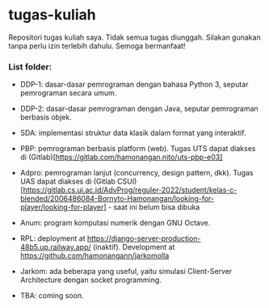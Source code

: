 # tugas-kuliah

Repositori tugas kuliah saya. Tidak semua tugas diunggah. Silakan gunakan tanpa perlu izin terlebih dahulu. Semoga bermanfaat!

### List folder: 

- DDP-1: dasar-dasar pemrograman dengan bahasa Python 3, seputar pemrograman secara umum.

- DDP-2: dasar-dasar pemrograman dengan Java, seputar pemrograman berbasis objek.

- SDA: implementasi struktur data klasik dalam format yang interaktif.

- PBP: pemrograman berbasis platform (web). Tugas UTS dapat diakses di (Gitlab)[https://gitlab.com/hamonangan.nito/uts-pbp-e03]

- Adpro: pemrograman lanjut (concurrency, design pattern, dkk). Tugas UAS dapat diakses di (Gitlab CSUI)[https://gitlab.cs.ui.ac.id/AdvProg/reguler-2022/student/kelas-c-blended/2006486084-Bornyto-Hamonangan/looking-for-player/looking-for-player] - saat ini belum bisa dibuka

- Anum: program komputasi numerik dengan GNU Octave.

- RPL: deployment at https://django-server-production-48b5.up.railway.app/ (inaktif). Development at https://github.com/hamonangann/jarkomolla

- Jarkom: ada beberapa yang useful, yaitu simulasi Client-Server Architecture dengan socket programming.

- TBA: coming soon.
